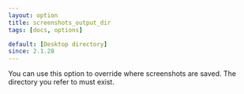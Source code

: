 ```yaml
---
layout: option
title: screenshots_output_dir
tags: [docs, options]

default: [Desktop directory]
since: 2.1.28
---
```


You can use this option to override where screenshots are saved. The directory
you refer to must exist.
